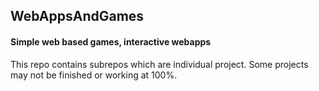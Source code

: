 ## WebAppsAndGames
####  Simple web based games, interactive webapps
This repo contains subrepos which are individual project.
Some projects may not be finished or working at 100%.
